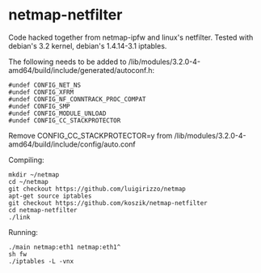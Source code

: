 # netmap-netfilter

Code hacked together from netmap-ipfw and linux's netfilter.
Tested with debian's 3.2 kernel, debian's 1.4.14-3.1 iptables.

The following needs to be added to /lib/modules/3.2.0-4-amd64/build/include/generated/autoconf.h:
```
#undef CONFIG_NET_NS
#undef CONFIG_XFRM
#undef CONFIG_NF_CONNTRACK_PROC_COMPAT
#undef CONFIG_SMP
#undef CONFIG_MODULE_UNLOAD
#undef CONFIG_CC_STACKPROTECTOR
```

Remove CONFIG_CC_STACKPROTECTOR=y from /lib/modules/3.2.0-4-amd64/build/include/config/auto.conf

Compiling:

```
mkdir ~/netmap
cd ~/netmap
git checkout https://github.com/luigirizzo/netmap
apt-get source iptables
git checkout https://github.com/koszik/netmap-netfilter
cd netmap-netfilter
./link
```


Running:

```
./main netmap:eth1 netmap:eth1^
sh fw
./iptables -L -vnx
```

